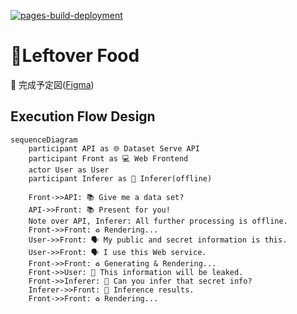 [![pages-build-deployment](https://github.com/xryuseix/LeftoverFood/actions/workflows/pages/pages-build-deployment/badge.svg)](https://github.com/xryuseix/LeftoverFood/actions/workflows/pages/pages-build-deployment)

# 🐛Leftover Food

🥇 完成予定図([Figma](https://www.figma.com/file/m9iscoo0Cu5jttis27hZ3f/%E5%80%8B%E4%BA%BA%E6%83%85%E5%A0%B1%E3%81%8C%E3%81%A9%E3%82%8C%E3%81%A0%E3%81%91%E6%BC%8F%E6%B4%A9%E3%81%99%E3%82%8B%E3%81%8B%E3%83%81%E3%82%A7%E3%83%83%E3%82%AF%E3%81%99%E3%82%8B%E3%83%84%E3%83%BC%E3%83%AB?node-id=0%3A1))

## Execution Flow Design

```mermaid
sequenceDiagram
    participant API as 🌐 Dataset Serve API
    participant Front as 💻 Web Frontend
    actor User as User
    participant Inferer as 🤖 Inferer(offline)

    Front->>API: 📚 Give me a data set?
    API->>Front: 📚 Present for you!
    Note over API, Inferer: All further processing is offline.
    Front->>Front: ♻️ Rendering...
    User->>Front: 🗣 My public and secret information is this.
    User->>Front: 🗣 I use this Web service.
    Front->>Front: ♻️ Generating & Rendering...
    Front->>User: 🥳 This information will be leaked.
    Front->>Inferer: 👶 Can you infer that secret info?
    Inferer->>Front: 👶 Inference results.
    Front->>Front: ♻️ Rendering...
```
